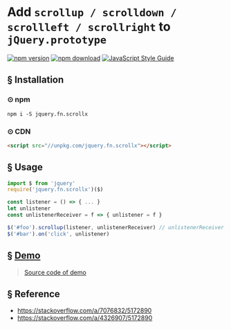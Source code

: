 # Add `scrollup / scrolldown / scrollleft / scrollright` to `jQuery.prototype`

[![npm version][npm-v-img]][npm-url]
[![npm download][npm-dl-img]][npm-url]
[![JavaScript Style Guide](https://img.shields.io/badge/code_style-standard-brightgreen.svg)](https://standardjs.com)

## § Installation

### ⊙ npm
`npm i -S jquery.fn.scrollx`

### ⊙ CDN
```html
<script src="//unpkg.com/jquery.fn.scrollx"></script>
```

## § Usage
```js
import $ from 'jquery'
require('jquery.fn.scrollx')($)

const listener = () => { ... }
let unlistener
const unlistenerReceiver = f => { unlistener = f }

$('#foo').scrollup(listener, unlistenerReceiver) // unlistenerReceiver is optional
$('#bar').on('click', unlistener)
```

## § [Demo](https://kenberkeley.github.io/jquery.fn.scrollx/test.html)
> [Source code of demo](https://github.com/kenberkeley/jquery.fn.scrollx/blob/master/test.html)

## § Reference
* https://stackoverflow.com/a/7076832/5172890
* https://stackoverflow.com/a/4326907/5172890

[npm-url]: https://www.npmjs.com/package/jquery.fn.scrollx
[npm-v-img]: http://img.shields.io/npm/v/jquery.fn.scrollx.svg
[npm-dl-img]: http://img.shields.io/npm/dm/jquery.fn.scrollx.svg
